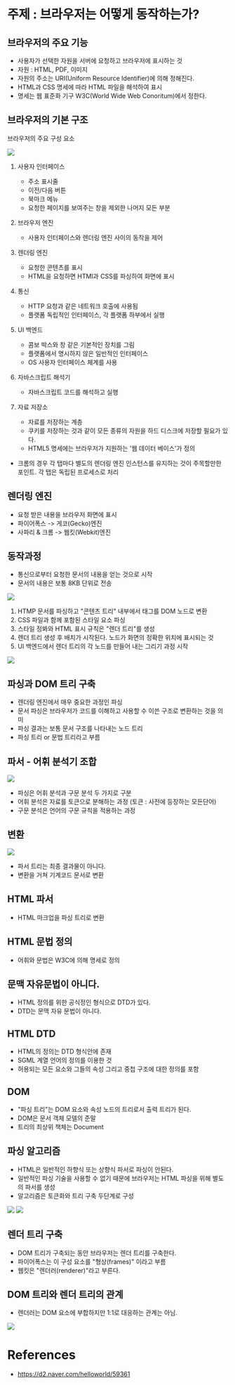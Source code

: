 # 주제 : 브라우저는 어떻게 동작하는가?

## 브라우저의 주요 기능

- 사용자가 선택한 자원을 서버에 요청하고 브라우저에 표시하는 것
- 자원 : HTML, PDF, 이미지
- 자원의 주소는 URI(Uniform Resource Identifier)에 의해 정해진다.
- HTML과 CSS 명세에 따라 HTML 파일을 해석하여 표시
- 명세는 웹 표준화 기구 W3C(World Wide Web Conoritum)에서 정한다.

## 브라우저의 기본 구조

브라우저의 주요 구성 요소

<img src="./Browsers_and_how_they_work/helloworld-59361-1.png"/>

1. 사용자 인터페이스

   - 주소 표시줄
   - 이전/다음 버튼
   - 북마크 메뉴
   - 요청한 페이지를 보여주는 창을 제외한 나머지 모든 부분

2. 브라우저 엔진

   - 사용자 인터페이스와 렌더링 엔진 사이의 동작을 제어

3. 렌더링 엔진

   - 요청한 콘텐츠를 표시
   - HTML을 요청하면 HTMl과 CSS를 파싱하여 화면에 표시

4. 통신

   - HTTP 요청과 같은 네트워크 호출에 사용됨
   - 플랫폼 독립적인 인터페이스, 각 플랫폼 하부에서 실행

5. UI 백엔드

   - 콤보 박스와 창 같은 기본적인 장치를 그림
   - 플랫폼에서 명시하지 않은 일반적인 인터페이스
   - OS 사용자 인터페이스 체계를 사용

6. 자바스크립트 해석기

   - 자바스크립트 코드를 해석하고 실행

7. 자료 저장소
   - 자료를 저장하는 계층
   - 쿠키를 저장하는 것과 같이 모든 종류의 자원을 하드 디스크에 저장할 필요가 있다.
   - HTML5 명세에는 브라우저가 지원하는 '웹 데이터 베이스'가 정의

- 크롬의 경우 각 탭마다 별도의 렌더링 엔진 인스턴스를 유지하는 것이 주목할만한 포인트. 각 탭은 독립된 프로세스로 처리

## 렌더링 엔진

- 요청 받은 내용을 브라우저 화면에 표시
- 파이어폭스 -> 게코(Gecko)엔진
- 사파리 & 크롬 -> 웹킷(Webkit)엔진

## 동작과정

- 통신으로부터 요청한 문서의 내용을 얻는 것으로 시작
- 문서의 내용은 보통 8KB 단위로 전송

<img src="./Browsers_and_how_they_work/helloworld-59361-2.png" />

1. HTMP 문서를 파싱하고 "콘텐츠 트리" 내부에서 태그를 DOM 노드로 변환
2. CSS 파일과 함께 포함된 스타일 요소 파싱
3. 스타일 정봐와 HTML 표시 규칙은 "렌더 트리"를 생성
4. 렌더 트리 생성 후 배치가 시작된다. 노드가 화면의 정확한 위치에 표시되는 것
5. UI 백엔드에서 렌더 트리의 각 노드를 만들어 내는 그리기 과정 시작

<img src="./Browsers_and_how_they_work/helloworld-59361-3.png" />

## 파싱과 DOM 트리 구축

- 렌더링 엔진에서 매우 중요한 과정인 파싱
- 문서 파싱은 브라우저가 코드를 이해하고 사용할 수 이쓴 구조로 변환하는 것을 의미
- 파싱 결과는 보통 문서 구조를 나타내는 노드 트리
- 파싱 트리 or 문법 트리라고 부름

## 파서 - 어휘 분석기 조합

<img src="./Browsers_and_how_they_work/helloworld-59361-6.png" />

- 파싱은 어휘 분석과 구문 분석 두 가지로 구분
- 어휘 분석은 자료를 토큰으로 분해하는 과정 (토큰 : 사전에 등장하는 모든단어)
- 구문 분석은 언어의 구문 규칙을 적용하는 과정

## 변환

<img src="./Browsers_and_how_they_work/helloworld-59361-7.png" />

- 파서 트리는 최종 결과물이 아니다.
- 변환을 거쳐 기계코드 문서로 변환

## HTML 파서

- HTML 마크업을 파싱 트리로 변환

## HTML 문법 정의

- 어휘와 문법은 W3C에 의해 명세로 정의

## 문맥 자유문법이 아니다.

- HTML 정의를 위한 공식정인 형식으로 DTD가 있다.
- DTD는 문맥 자유 문법이 아니다.

## HTML DTD

- HTML의 정의는 DTD 형식안에 존재
- SGML 계열 언어의 정의를 이용한 것
- 허용되는 모든 요소와 그들의 속성 그리고 중첩 구조에 대한 정의를 포함

## DOM

- "파싱 트리"는 DOM 요소와 속성 노드의 트리로서 출력 트리가 된다.
- DOM은 문서 객체 모델의 준말
- 트리의 최상위 책체는 Document

## 파싱 알고리즘

- HTML은 일반적인 하향식 또는 상향식 파서로 파싱이 안된다.
- 일반적인 파싱 기술을 사용할 수 없기 때문에 브라우저는 HTML 파싱을 위해 별도의 파서를 생성
- 알고리즘은 토큰화와 트리 구축 두단계로 구성

<img src="./Browsers_and_how_they_work/helloworld-59361-9.png" />

<img src="./Browsers_and_how_they_work/helloworld-59361-10.png" />

## 렌더 트리 구축

- DOM 트리가 구축되는 동안 브라우저는 렌더 트리를 구축한다.
- 파이어폭스는 이 구성 요소를 "형상(frames)" 이라고 부름
- 웹킷은 "렌더러(renderer)"라고 부른다.

## DOM 트리와 렌더 트리의 관계

- 렌더러는 DOM 요소에 부합하지만 1:1로 대응하는 관계는 아님.

<img src="./Browsers_and_how_they_work/helloworld-59361-13.png" />

# References

- https://d2.naver.com/helloworld/59361
